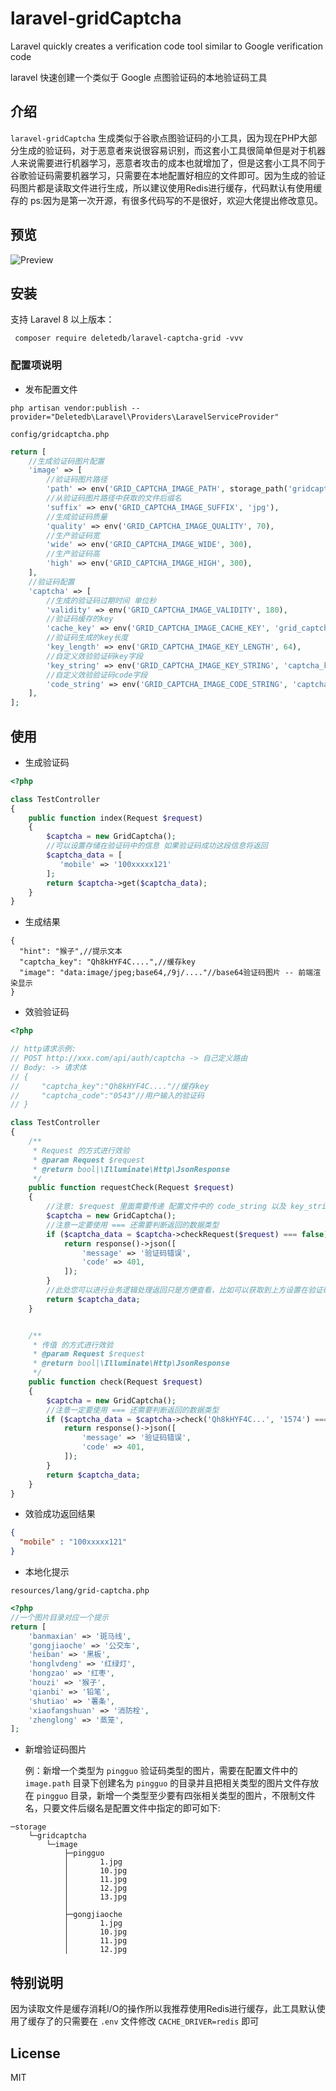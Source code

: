 # laravel-gridCaptcha
Laravel quickly creates a verification code tool similar to Google verification code

laravel 快速创建一个类似于 Google 点图验证码的本地验证码工具

## 介绍

`laravel-gridCaptcha` 生成类似于谷歌点图验证码的小工具，因为现在PHP大部分生成的验证码，对于恶意者来说很容易识别，而这套小工具很简单但是对于机器人来说需要进行机器学习，恶意者攻击的成本也就增加了，但是这套小工具不同于谷歌验证码需要机器学习，只需要在本地配置好相应的文件即可。因为生成的验证码图片都是读取文件进行生成，所以建议使用Redis进行缓存，代码默认有使用缓存的 ps:因为是第一次开源，有很多代码写的不是很好，欢迎大佬提出修改意见。

## 预览
![Preview](https://lingshulian.com/s/t/b74e9cf548e1e03c)

## 安装

支持 Laravel 8 以上版本：

```shell
 composer require deletedb/laravel-captcha-grid -vvv
```
### 配置项说明

- 发布配置文件

```shell
php artisan vendor:publish --provider="Deletedb\Laravel\Providers\LaravelServiceProvider"

```

```
config/gridcaptcha.php
```

```php
return [
    //生成验证码图片配置
    'image' => [
        //验证码图片路径
        'path' => env('GRID_CAPTCHA_IMAGE_PATH', storage_path('gridcaptcha\image')),
        //从验证码图片路径中获取的文件后缀名
        'suffix' => env('GRID_CAPTCHA_IMAGE_SUFFIX', 'jpg'),
        //生成验证码质量
        'quality' => env('GRID_CAPTCHA_IMAGE_QUALITY', 70),
        //生产验证码宽
        'wide' => env('GRID_CAPTCHA_IMAGE_WIDE', 300),
        //生产验证码高
        'high' => env('GRID_CAPTCHA_IMAGE_HIGH', 300),
    ],
    //验证码配置
    'captcha' => [
        //生成的验证码过期时间 单位秒
        'validity' => env('GRID_CAPTCHA_IMAGE_VALIDITY', 180),
        //验证码缓存的key
        'cache_key' => env('GRID_CAPTCHA_IMAGE_CACHE_KEY', 'grid_captcha'),
        //验证码生成的key长度
        'key_length' => env('GRID_CAPTCHA_IMAGE_KEY_LENGTH', 64),
        //自定义效验验证码key字段
        'key_string' => env('GRID_CAPTCHA_IMAGE_KEY_STRING', 'captcha_key'),
        //自定义效验验证码code字段
        'code_string' => env('GRID_CAPTCHA_IMAGE_CODE_STRING', 'captcha_code'),
    ],
];

```


## 使用

- 生成验证码
```php
<?php

class TestController
{
    public function index(Request $request)
    {
        $captcha = new GridCaptcha();
        //可以设置存储在验证码中的信息 如果验证码成功这段信息将返回
        $captcha_data = [
           'mobile' => '100xxxxx121'
        ];
        return $captcha->get($captcha_data);
    }
}
```

- 生成结果
```json5
{
  "hint": "猴子",//提示文本
  "captcha_key": "Qh8kHYF4C....",//缓存key
  "image": "data:image/jpeg;base64,/9j/...."//base64验证码图片 -- 前端渲染显示
}
```

- 效验验证码

```php
<?php

// http请求示例:
// POST http://xxx.com/api/auth/captcha -> 自己定义路由
// Body: -> 请求体
// {
//     "captcha_key":"Qh8kHYF4C...."//缓存key
//     "captcha_code":"0543"//用户输入的验证码
// }

class TestController
{
    /**
     * Request 的方式进行效验
     * @param Request $request
     * @return bool|\Illuminate\Http\JsonResponse
     */
    public function requestCheck(Request $request)
    {
        //注意: $request 里面需要传递 配置文件中的 code_string 以及 key_string 看上方 http 请求示例
        $captcha = new GridCaptcha();
        //注意一定要使用 === 还需要判断返回的数据类型
        if ($captcha_data = $captcha->checkRequest($request) === false) {
            return response()->json([
                'message' => '验证码错误',
                'code' => 401,
            ]);
        }
        //此处您可以进行业务逻辑处理返回只是方便查看，比如可以获取到上方设置在验证码中的数据 如：上方设置的是手机号 ， 您这里可以获取验证码中的手机号，当效验成功发送短信验证码等...
        return $captcha_data;
    }


    /**
     * 传值 的方式进行效验
     * @param Request $request
     * @return bool|\Illuminate\Http\JsonResponse
     */
    public function check(Request $request)
    {
        $captcha = new GridCaptcha();
        //注意一定要使用 === 还需要判断返回的数据类型
        if ($captcha_data = $captcha->check('Qh8kHYF4C...', '1574') === false) {
            return response()->json([
                'message' => '验证码错误',
                'code' => 401,
            ]);
        }
        return $captcha_data;
    }
}

```

- 效验成功返回结果
```json
{
  "mobile" : "100xxxxx121"
}
```


- 本地化提示

 ```
resources/lang/grid-captcha.php
```
```php
<?php
//一个图片目录对应一个提示
return [
    'banmaxian' => '斑马线',
    'gongjiaoche' => '公交车',
    'heiban' => '黑板',
    'honglvdeng' => '红绿灯',
    'hongzao' => '红枣',
    'houzi' => '猴子',
    'qianbi' => '铅笔',
    'shutiao' => '薯条',
    'xiaofangshuan' => '消防栓',
    'zhenglong' => '蒸笼',
];
```

- 新增验证码图片

  例：新增一个类型为 `pingguo` 验证码类型的图片，需要在配置文件中的 `image.path` 目录下创建名为 `pingguo` 的目录并且把相关类型的图片文件存放在 `pingguo` 目录，新增一个类型至少要有四张相关类型的图片，不限制文件名，只要文件后缀名是配置文件中指定的即可如下:
```
─storage
    └─gridcaptcha
        └─image
            ├─pingguo
            │       1.jpg
            │       10.jpg
            │       11.jpg
            │       12.jpg
            │       13.jpg
            │
            ├─gongjiaoche
            │       1.jpg
            │       10.jpg
            │       11.jpg
            │       12.jpg
```

## 特别说明
因为读取文件是缓存消耗I/O的操作所以我推荐使用Redis进行缓存，此工具默认使用了缓存了的只需要在 `.env` 文件修改 `CACHE_DRIVER=redis` 即可

## License

MIT